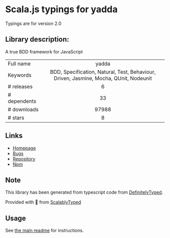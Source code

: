 
# Scala.js typings for yadda

Typings are for version 2.0

## Library description:
A true BDD framework for JavaScript

|                    |                 |
| ------------------ | :-------------: |
| Full name          | yadda |
| Keywords           | BDD, Specification, Natural, Test, Behaviour, Driven, Jasmine, Mocha, QUnit, Nodeunit |
| # releases         | 6 |
| # dependents       | 33 |
| # downloads        | 97988 |
| # stars            | 8 |

## Links
- [Homepage](http://acuminous.gitbooks.io/yadda-user-guide)
- [Bugs](https://github.com/acuminous/yadda/issues)
- [Repository](https://github.com/acuminous/yadda)
- [Npm](https://www.npmjs.com/package/yadda)
    


## Note
This library has been generated from typescript code from [DefinitelyTyped](https://definitelytyped.org).

Provided with :purple_heart: from [ScalablyTyped](https://github.com/oyvindberg/ScalablyTyped)

## Usage
See [the main readme](../../readme.md) for instructions.


